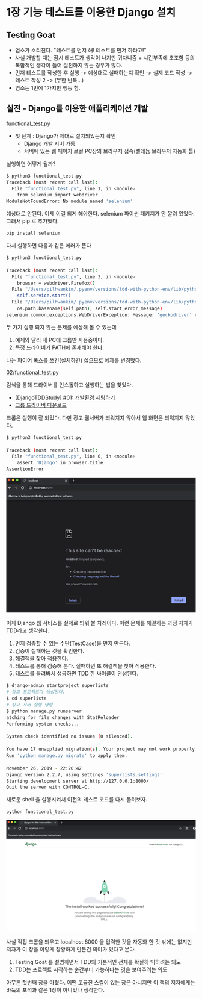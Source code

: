 # 1장 기능 테스트를 이용한 Django 설치

## Testing Goat

- 염소가 소리친다. "테스트를 먼저 해! 테스트를 먼저 하라고!"
- 사실 개발할 때는 잠시 테스트가 생각이 나지만 귀차니즘 + 시간부족에 초조함 등의 복합적인 생각이 들어 실천하지 않는 경우가 많다.
- 먼저 테스트를 작성한 후 실행 -> 예상대로 실패하는지 확인 -> 실제 코드 작성 ->  테스트 작성 2 -> (무한 반복...)
- 염소는 1번에 1가지만 행동 함.

## 실전 - Django를 이용한 애플리케이션 개발

[functional_test.py](./01/functional_test.py)

- 첫 단계 : Django가 제대로 설치되었는지 확인
  - Django 개발 서버 가동
  - 서버에 있는 웹 페이지 로컬 PC상의 브라우저 접속(셀레늄 브라우저 자동화 툴)

실행하면 어떻게 될까?

```sh
$ python3 functional_test.py
Traceback (most recent call last):
  File "functional_test.py", line 1, in <module>
    from selenium import webdriver
ModuleNotFoundError: No module named 'selenium'
```

예상대로 안된다. 이제 이걸 되게 해야한다. selenium 파이썬 패키지가 안 깔려 있었다. 그래서 pip 로 추가했다.

```sh
pip install selenium
```

다시 실행하면 다음과 같은 에러가 뜬다

```sh
$ python3 functional_test.py

Traceback (most recent call last):
  File "functional_test.py", line 3, in <module>
    browser = webdriver.Firefox()
  File "/Users/pilhwankim/.pyenv/versions/tdd-with-python-env/lib/python3.7/site-packages/selenium/webdriver/firefox/webdriver.py", line 164, in __init__
    self.service.start()
  File "/Users/pilhwankim/.pyenv/versions/tdd-with-python-env/lib/python3.7/site-packages/selenium/webdriver/common/service.py", line 83, in start
    os.path.basename(self.path), self.start_error_message)
selenium.common.exceptions.WebDriverException: Message: 'geckodriver' executable needs to be in PATH.
```

두 가지 실행 되지 않는 문제를 예상해 볼 수 있는데

1. 예제와 달리 내 PC에 크롬만 사용중이다.
2. 특정 드라이버가 PATH에 존재해야 한다.

나는 파이어 폭스를 쓰긴(설치하긴) 싫으므로 예제를 변경했다.

[02/functional_test.py](./02/functional_test.py)

검색을 통해 드라이버를 인스톨하고 실행하는 법을 찾았다.
* [[DjangoTDDStudy] #01: 개발환경 세팅하기](https://beomi.github.io/2016/12/27/Django-TDD-Study-01-Setting-DevEnviron/)
* [크롬 드라이버 다운로드](https://sites.google.com/a/chromium.org/chromedriver/home)

크롬은 실행이 잘 되었다. 다만 장고 웹서버가 띄워지지 않아서 웹 화면은 띄워지지 않았다.

```sh
$ python3 functional_test.py

Traceback (most recent call last):
  File "functional_test.py", line 6, in <module>
    assert 'Django' in browser.title
AssertionError
```

![크롬 화면](./ch01-01.png)

이제 Django 웹 서비스를 실제로 띄워 볼 차레이다. 이런 문제를 해결하는 과정 자체가 TDD라고 생각한다.

1. 먼저 검증할 수 있는 수단(TestCase)을 먼저 만든다.
2. 검증이 실패하는 것을 확인한다.
3. 해결책을 찾아 적용한다.
4. 테스트를 통해 검증해 본다. 실패하면 또 해결책을 찾아 적용한다.
5. 테스트를 돌려봐서 성공하면 TDD 한 싸이클이 완성된다.

```sh
$ django-admin startproject superlists
# 장고 프로젝트가 생성된다.
$ cd superlists
# 장고 서버 실행 명령
$ python manage.py runserver
atching for file changes with StatReloader
Performing system checks...

System check identified no issues (0 silenced).

You have 17 unapplied migration(s). Your project may not work properly until you apply the migrations for app(s): admin, auth, contenttypes, sessions.
Run 'python manage.py migrate' to apply them.

November 26, 2019 - 22:20:42
Django version 2.2.7, using settings 'superlists.settings'
Starting development server at http://127.0.0.1:8000/
Quit the server with CONTROL-C.
```

새로운 shell 을 실행시켜서 이전의 테스트 코드를 다시 돌려보자.

```sh
python functional_test.py
```
![테스트 성공](./ch01-02.png)

사실 직접 크롬을 띄우고 localhost:8000 을 입력한 것을 자동화 한 것 밖에는 없지만 저자가 이 장을 이렇게 장황하게 만든건 의미가 있다고 본다.

1. Testing Goat 를 설명하면서 TDD의 기본적인 전제를 확실히 익히려는 의도
2. TDD는 프로젝트 시작하는 순간부터 가능하다는 것을 보여주려는 의도

아무튼 첫번째 장을 마쳤다. 어떤 고급진 스킬이 있는 장은 아니지만 이 책의 저자에게는 바둑의 포석과 같은 1장이 아니었나 생각한다.